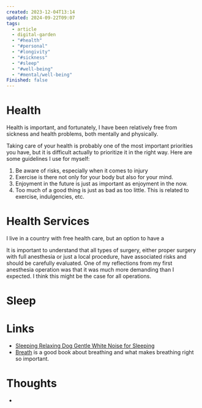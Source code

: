 ```yaml
---
created: 2023-12-04T13:14
updated: 2024-09-22T09:07
tags:
  - article
  - digital-garden
  - "#health"
  - "#personal"
  - "#longivity"
  - "#sickness"
  - "#sleep"
  - "#well-being"
  - "#mental/well-being"
Finished: false
---
```

# Health
Health is important, and fortunately, I have been relatively free from sickness and health problems, both mentally and physically. 

Taking care of your health is probably one of the most important priorities you have, but it is difficult actually to prioritize it in the right way.  Here are some guidelines I use for myself:
1. Be aware of risks, especially when it comes to injury
2. Exercise is there not only for your body but also for your mind.
3. Enjoyment in the future is just as important as enjoyment in the now. 
4. Too much of a good thing is just as bad as too little. This is related to exercise, indulgencies, etc. 



# Health Services
I live in a country with free health care, but an option to have a 


It is important to understand that all types of surgery, either proper surgery with full anesthesia or just a local procedure, have associated risks and should be carefully evaluated. 
One of my reflections from my first anesthesia operation was that it was much more demanding than I expected. I think this might be the case for all operations. 



# Sleep 



# Links
- [Sleeping Relaxing Dog Gentle White Noise for Sleeping](https://www.youtube.com/watch?v=_zfDvQd3F_o&ab_channel=VortexAmbient)
- [Breath](../Books/Book%20Reviews/Psychology/Breath.md) is a good book about breathing and what makes breathing right so important. 
 
# Thoughts 
- 



